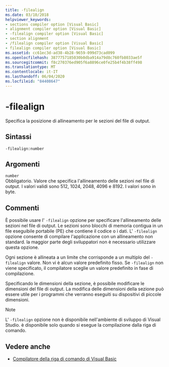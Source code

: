 ```yaml
---
title: -filealign
ms.date: 03/10/2018
helpviewer_keywords:
- sections compiler option [Visual Basic]
- alignment compiler option [Visual Basic]
- -filealign compiler option [Visual Basic]
- section alignment
- /filealign compiler option [Visual Basic]
- filealign compiler option [Visual Basic]
ms.assetid: cc61ec3d-ad38-4b28-9659-099d73cad099
ms.openlocfilehash: 3877757185030b0dba914a79d8c760fb8033ae5f
ms.sourcegitcommit: f8c270376ed905f6a8896ce0fe25b4f4b38ff498
ms.translationtype: MT
ms.contentlocale: it-IT
ms.lasthandoff: 06/04/2020
ms.locfileid: "84408647"
---
```

# <a name="-filealign"></a>-filealign
Specifica la posizione di allineamento per le sezioni del file di output.  
  
## <a name="syntax"></a>Sintassi  
  
```console  
-filealign:number  
```  
  
## <a name="arguments"></a>Argomenti  
 `number`  
 Obbligatorio. Valore che specifica l'allineamento delle sezioni nel file di output. I valori validi sono 512, 1024, 2048, 4096 e 8192. I valori sono in byte.  
  
## <a name="remarks"></a>Commenti  
 È possibile usare l' `-filealign` opzione per specificare l'allineamento delle sezioni nel file di output. Le sezioni sono blocchi di memoria contigua in un file eseguibile portabile (PE) che contiene il codice o i dati. L' `-filealign` opzione consente di compilare l'applicazione con un allineamento non standard. la maggior parte degli sviluppatori non è necessario utilizzare questa opzione.  
  
 Ogni sezione è allineata a un limite che corrisponde a un multiplo del `-filealign` valore. Non vi è alcun valore predefinito fisso. Se `-filealign` non viene specificato, il compilatore sceglie un valore predefinito in fase di compilazione.  
  
 Specificando le dimensioni della sezione, è possibile modificare le dimensioni del file di output. La modifica delle dimensioni della sezione può essere utile per i programmi che verranno eseguiti su dispositivi di piccole dimensioni.  
  
> [!NOTE]
> L' `-filealign` opzione non è disponibile nell'ambiente di sviluppo di Visual Studio. è disponibile solo quando si esegue la compilazione dalla riga di comando.  
  
## <a name="see-also"></a>Vedere anche

- [Compilatore della riga di comando di Visual Basic](index.md)
